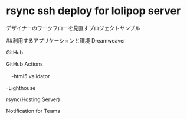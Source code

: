 # rsync ssh deploy for lolipop server
デザイナーのワークフローを見直すプロジェクトサンプル

##利用するアプリケーションと環境
Dreamweaver

GitHub

GitHub Actions

　-html5 validator
 
  -Lighthouse
  
rsync(Hosting Server)

Notification for Teams
